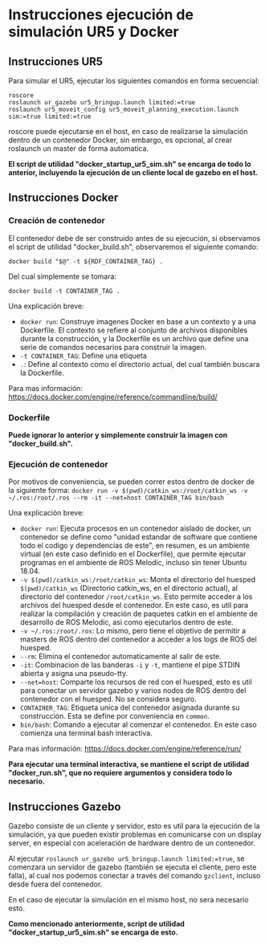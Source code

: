 # Instrucciones ejecución de simulación UR5 y Docker

## Instrucciones UR5

Para simular el UR5, ejecutar los siguientes comandos en forma secuencial:

```
roscore
roslaunch ur_gazebo ur5_bringup.launch limited:=true
roslaunch ur5_moveit_config ur5_moveit_planning_execution.launch sim:=true limited:=true
```

roscore puede ejecutarse en el host, en caso de realizarse la simulación dentro de un contenedor Docker, sin embargo, es opcional, al crear roslaunch un master de forma automatica.

**El script de utilidad "docker_startup_ur5_sim.sh" se encarga de todo lo anterior, incluyendo la ejecución de un cliente local de gazebo en el host.**

## Instrucciones Docker

### Creación de contenedor

El contenedor debe de ser construido antes de su ejecución, si observamos el script de utilidad "docker_build.sh", observaremos el siguiente comando:

`docker build "$@" -t ${RDF_CONTAINER_TAG} .`

Del cual simplemente se tomara:

`docker build -t CONTAINER_TAG .`

Una explicación breve:
- `docker run`: Construye imagenes Docker en base a un contexto y a una Dockerfile. El contexto se refiere al conjunto de archivos disponibles durante la construcción, y la Dockerfile es un archivo que define una serie de comandos necesarios para construir la imagen.
- `-t CONTAINER_TAG`: Define una etiqueta 
- `.`: Define al contexto como el directorio actual, del cual también buscara la Dockerfile.

Para mas información: https://docs.docker.com/engine/reference/commandline/build/

### Dockerfile



**Puede ignorar lo anterior y simplemente construir la imagen con "docker_build.sh".**

### Ejecución de contenedor

Por motivos de conveniencia, se pueden correr estos dentro de docker de la siguiente forma:
`docker run -v $(pwd)/catkin_ws:/root/catkin_ws -v ~/.ros:/root/.ros --rm -it --net=host CONTAINER_TAG bin/bash`

Una explicación breve:
- `docker run`: Ejecuta procesos en un contenedor aislado de docker, un contenedor se define como "unidad estandar de software que contiene todo el codigo y dependencias de este", en resumen, es un ambiente virtual (en este caso definido en el Dockerfile), que permite ejecutar programas en el ambiente de ROS Melodic, incluso sin tener Ubuntu 18.04.
- `-v $(pwd)/catkin_ws:/root/catkin_ws`: Monta el directorio del huesped `$(pwd)/catkin_ws` (Directorio catkin_ws, en el directorio actual), al directorio del contenedor `/root/catkin_ws`. Esto permite acceder a los archivos del huesped desde el contenedor. En este caso, es util para realizar la compilación y creación de paquetes catkin en el ambiente de desarrollo de ROS Melodic, asi como ejecutarlos dentro de este.
- `-v ~/.ros:/root/.ros`: Lo mismo, pero tiene el objetivo de permitir a masters de ROS dentro del contenedor a acceder a los logs de ROS del huesped.
- `--rm`: Elimina el contenedor automaticamente al salir de este.
- `-it`: Combinacion de las banderas `-i` y `-t`, mantiene el pipe STDIN abierta y asigna una pseudo-tty.
- `--net=host`: Comparte los recursos de red con el huesped, esto es util para conectar un servidor gazebo y varios nodos de ROS dentro del contenedor con el huesped. No se considera seguro.
- `CONTAINER_TAG`: Etiqueta unica del contenedor asignada durante su construcción. Esta se define por conveniencia en `common`.
- `bin/bash`: Comando a ejecutar al comenzar el contenedor. En este caso comienza una terminal bash interactiva.

Para mas información: https://docs.docker.com/engine/reference/run/

**Para ejecutar una terminal interactiva, se mantiene el script de utilidad "docker_run.sh", que no requiere argumentos y considera todo lo necesario.**

## Instrucciones Gazebo

Gazebo consiste de un cliente y servidor, esto es util para la ejecución de la simulación, ya que pueden existir problemas en comunicarse con un display server, en especial con aceleración de hardware dentro de un contenedor.

Al ejecutar `roslaunch ur_gazebo ur5_bringup.launch limited:=true`, se comenzara un servidor de gazebo (también se ejecuta el cliente, pero este falla), al cual nos podemos conectar a través del comando `gzclient`, incluso desde fuera del contenedor.

En el caso de ejecutar la simulación en el mismo host, no sera necesario esto.

**Como mencionado anteriormente, script de utilidad "docker_startup_ur5_sim.sh" se encarga de esto.**